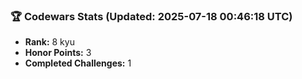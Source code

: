 ### 🏆 Codewars Stats (Updated: 2025-07-18 00:46:18 UTC)

- **Rank:** 8 kyu
- **Honor Points:** 3
- **Completed Challenges:** 1
